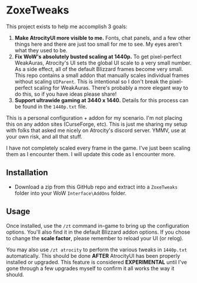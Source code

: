# ZoxeTweaks

This project exists to help me accomplish 3 goals:

  1. **Make AtrocityUI more visible to me.**  Fonts, chat panels, and a few other things here and there are just too small for me to see.  My eyes aren't what they used to be.
  2. **Fix WoW's absolutely busted scaling at 1440p.**  To get pixel-perfect WeakAuras, Atrocity's UI sets the global UI scale to a very small number.  As a side effect, all of the default Blizzard frames become very small.  This repo contains a small addon that manually scales individual frames without scaling `UIParent`.  This is intentional so I don't break the pixel-perfect scaling for WeakAuras.  There's probably a more elegant way to do this, so if you have ideas please share!
  3. **Support ultrawide gaming at 3440 x 1440.**  Details for this process can be found in the `1440p.txt` file.

This is a personal configuration + addon for my scenario.  I'm not placing this on any addon sites (CurseForge, etc).  This is just me sharing my setup with folks that asked me nicely on Atrocity's discord server.  YMMV, use at your own risk, and all that stuff.

I have not completely scaled every frame in the game.  I've just been scaling them as I encounter them.  I will update this code as I encounter more.

## Installation

- Download a zip from this GitHub repo and extract into a `ZoxeTweaks` folder into your WoW `Interface\AddOns` folder.

## Usage

Once installed, use the `/zt` command in-game to bring up the configuration options.  You'll also find it in the default Blizzard addon options.  If you chose to change the **scale factor**, please remember to reload your UI (or relog).

You may also use `/zt atrocity` to perform the various tweaks in `1440p.txt` automatically.  This should be done **AFTER** AtrocityUI has been properly installed or upgraded.  This feature is considered **EXPERIMENTAL** until I've gone through a few upgrades myself to confirm it all works the way it should.
